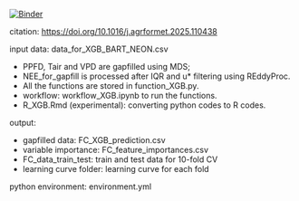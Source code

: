 [![Binder](https://mybinder.org/badge_logo.svg)](https://mybinder.org/v2/gh/YujieLiu666/NEON_gapfill_test/HEAD)

citation: https://doi.org/10.1016/j.agrformet.2025.110438 

input data: data_for_XGB_BART_NEON.csv
- PPFD, Tair and VPD are gapfilled using MDS;
- NEE_for_gapfill is processed after IQR and u* filtering using REddyProc.
- All the functions are stored in function_XGB.py.
- workflow: workflow_XGB.ipynb to run the functions.
- R_XGB.Rmd (experimental): converting python codes to R codes.

output:
- gapfilled data: FC_XGB_prediction.csv
- variable importance: FC_feature_importances.csv
- FC_data_train_test: train and test data for 10-fold CV
- learning curve folder: learning curve for each fold

python environment: environment.yml
